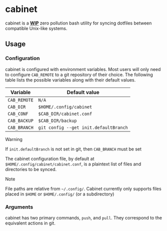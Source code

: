 # cabinet
cabinet is a __<ins>WIP</ins>__ zero pollution bash utility for syncing dotfiles between compatible Unix-like systems.

## Usage
### Configuration
cabinet is configured with environment variables. Most users will only need to configure `CAB_REMOTE` to a git repository of their choice. The following table lists the possible variables along with their default values.

Variable  | Default value 
--- | --- 
`CAB_REMOTE` | `N/A`
`CAB_DIR`  | `$HOME/.config/cabinet`
`CAB_CONF` | `$CAB_DIR/cabinet.conf`
`CAB_BACKUP` | `$CAB_DIR/backup`
`CAB_BRANCH`  | `git config --get init.defaultBranch`

> [!WARNING]
> If `init.defaultBranch` is not set in git, then `CAB_BRANCH` must be set

The cabinet configuration file, by default at `$HOME/.config/cabinet/cabinet.conf`, is a plaintext list of files and directories to be synced.
> [!NOTE]
> File paths are relative from `~/.config/`. Cabinet currently only supports files placed in `$HOME` or `$HOME/.config/` (or a subdirectory)

### Arguments
cabinet has two primary commands, `push`, and `pull`. They correspond to the equivalent actions in git. 
